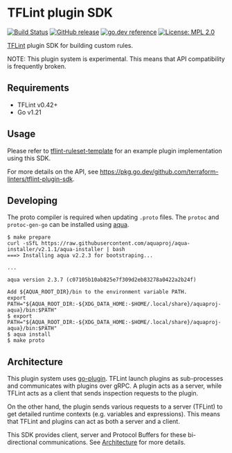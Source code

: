 # TFLint plugin SDK
[![Build Status](https://github.com/terraform-linters/tflint-plugin-sdk/workflows/build/badge.svg?branch=master)](https://github.com/terraform-linters/tflint-plugin-sdk/actions)
[![GitHub release](https://img.shields.io/github/release/terraform-linters/tflint-plugin-sdk.svg)](https://github.com/terraform-linters/tflint-plugin-sdk/releases/latest)
[![go.dev reference](https://img.shields.io/badge/go.dev-reference-007d9c?logo=go&logoColor=white)](https://pkg.go.dev/github.com/terraform-linters/tflint-plugin-sdk)
[![License: MPL 2.0](https://img.shields.io/badge/License-MPL%202.0-blue.svg)](LICENSE)

[TFLint](https://github.com/terraform-linters/tflint) plugin SDK for building custom rules.

NOTE: This plugin system is experimental. This means that API compatibility is frequently broken.

## Requirements

- TFLint v0.42+
- Go v1.21

## Usage

Please refer to [tflint-ruleset-template](https://github.com/terraform-linters/tflint-ruleset-template) for an example plugin implementation using this SDK.

For more details on the API, see https://pkg.go.dev/github.com/terraform-linters/tflint-plugin-sdk.

## Developing

The proto compiler is required when updating `.proto` files. The `protoc` and `protoc-gen-go` can be installed using [aqua](https://github.com/aquaproj/aqua).

```console
$ make prepare
curl -sSfL https://raw.githubusercontent.com/aquaproj/aqua-installer/v2.1.1/aqua-installer | bash
===> Installing aqua v2.2.3 for bootstraping...

...

aqua version 2.3.7 (c07105b10ab825e7f309d2eb83278a0422a2b24f)

Add ${AQUA_ROOT_DIR}/bin to the environment variable PATH.
export PATH="${AQUA_ROOT_DIR:-${XDG_DATA_HOME:-$HOME/.local/share}/aquaproj-aqua}/bin:$PATH"
$ export PATH="${AQUA_ROOT_DIR:-${XDG_DATA_HOME:-$HOME/.local/share}/aquaproj-aqua}/bin:$PATH"
$ aqua install
$ make proto
```

## Architecture

This plugin system uses [go-plugin](https://github.com/hashicorp/go-plugin). TFLint launch plugins as sub-processes and communicates with plugins over gRPC. A plugin acts as a server, while TFLint acts as a client that sends inspection requests to the plugin.

On the other hand, the plugin sends various requests to a server (TFLint) to get detailed runtime contexts (e.g. variables and expressions). This means that TFLint and plugins can act as both a server and a client.

This SDK provides client, server and Protocol Buffers for these bi-directional communications. See [Architecture](https://github.com/terraform-linters/tflint/blob/master/docs/developer-guide/architecture.md) for more details.

